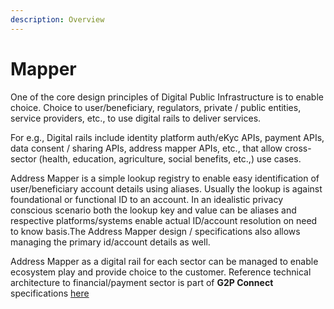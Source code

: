 ```yaml
---
description: Overview
---
```


# Mapper

One of the core design principles of Digital Public Infrastructure is to enable choice. Choice to user/beneficiary, regulators, private / public entities, service providers, etc., to use digital rails to deliver services.

For e.g., Digital rails include identity platform auth/eKyc APIs, payment APIs, data consent / sharing APIs, address mapper APIs, etc., that allow cross-sector (health, education, agriculture, social benefits, etc.,) use cases.

Address Mapper is a simple lookup registry to enable easy identification of user/beneficiary account details using aliases. Usually the lookup is against foundational or functional ID to an account. In an idealistic privacy conscious scenario both the lookup key and value can be aliases and respective platforms/systems enable actual ID/account resolution on need to know basis.The Address Mapper design / specifications also allows managing the primary id/account details as well.

Address Mapper as a digital rail for each sector can be managed to enable ecosystem play and provide choice to the customer. Reference technical architecture to financial/payment sector is part of **G2P Connect** specifications [here](https://g2p-connect.gitbook.io/docs/g2p-connect-protocol/interfaces/beneficiary-management/mapperarchitecture)
